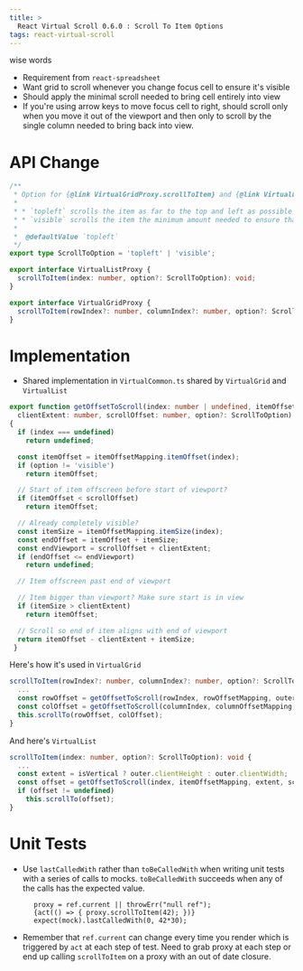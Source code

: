 ```yaml
---
title: >
  React Virtual Scroll 0.6.0 : Scroll To Item Options
tags: react-virtual-scroll
---
```


wise words

* Requirement from `react-spreadsheet`
* Want grid to scroll whenever you change focus cell to ensure it's visible
* Should apply the minimal scroll needed to bring cell entirely into view
* If you're using arrow keys to move focus cell to right, should scroll only when you move it out of the viewport and then only to scroll by the single column needed to bring back into view.

# API Change

```ts
/**
 * Option for {@link VirtualGridProxy.scrollToItem} and {@link VirtualListProxy.scrollToItem}
 * 
 * * `topleft` scrolls the item as far to the top and left as possible
 * * `visible` scrolls the item the minimum amount needed to ensure that it's visible
 * 
 *  @defaultValue `topleft`
 */
export type ScrollToOption = 'topleft' | 'visible';

export interface VirtualListProxy {
  scrollToItem(index: number, option?: ScrollToOption): void;
}

export interface VirtualGridProxy {
  scrollToItem(rowIndex?: number, columnIndex?: number, option?: ScrollToOption): void;
}
```

# Implementation

* Shared implementation in `VirtualCommon.ts` shared by `VirtualGrid` and `VirtualList`

```ts
export function getOffsetToScroll(index: number | undefined, itemOffsetMapping: ItemOffsetMapping, 
  clientExtent: number, scrollOffset: number, option?: ScrollToOption): number | undefined
{
  if (index === undefined)
    return undefined;

  const itemOffset = itemOffsetMapping.itemOffset(index);
  if (option != 'visible')
    return itemOffset;

  // Start of item offscreen before start of viewport?
  if (itemOffset < scrollOffset)
    return itemOffset;

  // Already completely visible?
  const itemSize = itemOffsetMapping.itemSize(index);
  const endOffset = itemOffset + itemSize;
  const endViewport = scrollOffset + clientExtent;
  if (endOffset <= endViewport)
    return undefined;

  // Item offscreen past end of viewport

  // Item bigger than viewport? Make sure start is in view
  if (itemSize > clientExtent)
    return itemOffset;

  // Scroll so end of item aligns with end of viewport
  return itemOffset - clientExtent + itemSize;
 }
```

Here's how it's used in `VirtualGrid`

```ts
scrollToItem(rowIndex?: number, columnIndex?: number, option?: ScrollToOption): void {
  ...
  const rowOffset = getOffsetToScroll(rowIndex, rowOffsetMapping, outer.clientHeight, scrollRowOffset + renderRowOffset, option);
  const colOffset = getOffsetToScroll(columnIndex, columnOffsetMapping, outer.clientWidth, scrollColumnOffset + renderColumnOffset, option);
  this.scrollTo(rowOffset, colOffset);
}
```

And here's `VirtualList`

```ts
scrollToItem(index: number, option?: ScrollToOption): void {
  ...
  const extent = isVertical ? outer.clientHeight : outer.clientWidth;
  const offset = getOffsetToScroll(index, itemOffsetMapping, extent, scrollOffset + renderOffset, option);
  if (offset != undefined)
    this.scrollTo(offset);
}
```

# Unit Tests

* Use `lastCalledWith` rather than `toBeCalledWith` when writing unit tests with a series of calls to mocks. `toBeCalledWith` succeeds when any of the calls has the expected value.

```
      proxy = ref.current || throwErr("null ref");
      {act(() => { proxy.scrollToItem(42); })}
      expect(mock).lastCalledWith(0, 42*30);
```

* Remember that `ref.current` can change every time you render which is triggered by `act` at each step of test. Need to grab proxy at each step or end up calling `scrollToItem` on a proxy with an out of date closure.